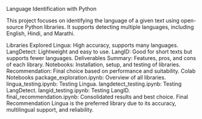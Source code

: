 Language Identification with Python

This project focuses on identifying the language of a given text using open-source Python libraries. 
It supports detecting multiple languages, including English, Hindi, and Marathi.

Libraries Explored
Lingua: High accuracy, supports many languages.
LangDetect: Lightweight and easy to use.
LangID: Good for short texts but supports fewer languages.
Deliverables
Summary: Features, pros, and cons of each library.
Notebooks: Installation, setup, and testing of libraries.
Recommendation: Final choice based on performance and suitability.
Colab Notebooks
package_exploration.ipynb: Overview of all libraries.
lingua_testing.ipynb: Testing Lingua.
langdetect_testing.ipynb: Testing LangDetect.
langid_testing.ipynb: Testing LangID.
final_recommendation.ipynb: Consolidated results and best choice.
Final Recommendation
Lingua is the preferred library due to its accuracy, multilingual support, and reliability.
